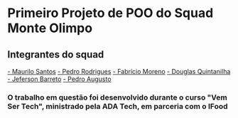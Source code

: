 # Primeiro Projeto de POO do Squad Monte Olimpo

## Integrantes do squad

<a href="https://github.com/maurilosantos">- Maurilo Santos<a>
<a href="https://github.com/pedrohrds1921">- Pedro Rodrigues<a>
<a href="https://github.com/FabsMS">- Fabrício Moreno<a>
<a href="https://github.com/dgquintanilha">- Douglas Quintanilha<a>
<a href="https://github.com/jefersonpbarreto">- Jeferson Barreto<a>
<a href="https://github.com/Pedro-Maciel-DEV">- Pedro Augusto<a>

### O trabalho em questão foi desenvolvido durante o curso "Vem Ser Tech", ministrado pela ADA Tech, em parceria com o IFood